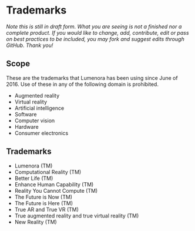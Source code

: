 # Trademarks

_Note this is still in draft form. What you are seeing is not a finished nor a complete product. If you would like to change, add, contribute, edit or pass on best practices to be included, you may fork and suggest edits through GitHub. Thank you!_ 

## Scope

These are the trademarks that Lumenora has been using since June of 2016. Use of these in any of the following domain is prohibited. 
* Augmented reality
* Virtual reality
* Artificial intelligence 
* Software
* Computer vision 
* Hardware
* Consumer electronics 

## Trademarks 

* Lumenora (TM)
* Computational Reality (TM) 
* Better Life (TM) 
* Enhance Human Capability (TM)
* Reality You Cannot Compute (TM)
* The Future is Now (TM)
* The Future is Here (TM) 
* True AR and True VR (TM)
* True augmented reality and true virtual reality (TM)
* New Reality (TM)
